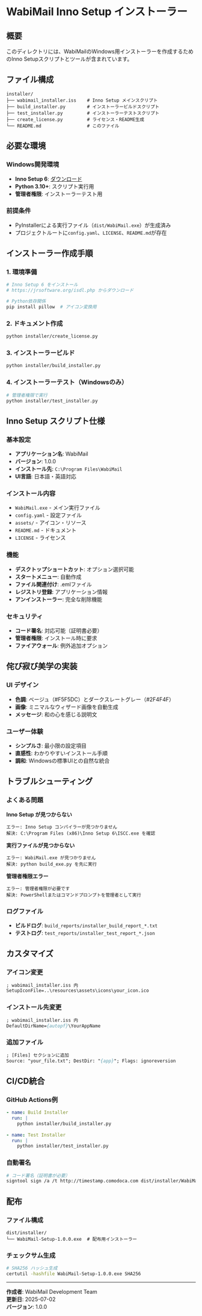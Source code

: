 # WabiMail Inno Setup インストーラー

## 概要

このディレクトリには、WabiMailのWindows用インストーラーを作成するためのInno Setupスクリプトとツールが含まれています。

## ファイル構成

```
installer/
├── wabimail_installer.iss    # Inno Setup メインスクリプト
├── build_installer.py        # インストーラービルドスクリプト
├── test_installer.py         # インストーラーテストスクリプト
├── create_license.py         # ライセンス・README生成
└── README.md                 # このファイル
```

## 必要な環境

### Windows開発環境
- **Inno Setup 6**: [ダウンロード](https://jrsoftware.org/isdl.php)
- **Python 3.10+**: スクリプト実行用
- **管理者権限**: インストーラーテスト用

### 前提条件
- PyInstallerによる実行ファイル（`dist/WabiMail.exe`）が生成済み
- プロジェクトルートに`config.yaml`、`LICENSE`、`README.md`が存在

## インストーラー作成手順

### 1. 環境準備

```bash
# Inno Setup 6 をインストール
# https://jrsoftware.org/isdl.php からダウンロード

# Python依存関係
pip install pillow  # アイコン変換用
```

### 2. ドキュメント作成

```bash
python installer/create_license.py
```

### 3. インストーラービルド

```bash
python installer/build_installer.py
```

### 4. インストーラーテスト（Windowsのみ）

```bash
# 管理者権限で実行
python installer/test_installer.py
```

## Inno Setup スクリプト仕様

### 基本設定
- **アプリケーション名**: WabiMail
- **バージョン**: 1.0.0
- **インストール先**: `C:\Program Files\WabiMail`
- **UI言語**: 日本語・英語対応

### インストール内容
- `WabiMail.exe` - メイン実行ファイル
- `config.yaml` - 設定ファイル
- `assets/` - アイコン・リソース
- `README.md` - ドキュメント
- `LICENSE` - ライセンス

### 機能
- **デスクトップショートカット**: オプション選択可能
- **スタートメニュー**: 自動作成
- **ファイル関連付け**: .emlファイル
- **レジストリ登録**: アプリケーション情報
- **アンインストーラー**: 完全な削除機能

### セキュリティ
- **コード署名**: 対応可能（証明書必要）
- **管理者権限**: インストール時に要求
- **ファイアウォール**: 例外追加オプション

## 侘び寂び美学の実装

### UI デザイン
- **色調**: ベージュ（#F5F5DC）とダークスレートグレー（#2F4F4F）
- **画像**: ミニマルなウィザード画像を自動生成
- **メッセージ**: 和の心を感じる説明文

### ユーザー体験
- **シンプルさ**: 最小限の設定項目
- **直感性**: わかりやすいインストール手順
- **調和**: Windowsの標準UIとの自然な統合

## トラブルシューティング

### よくある問題

**Inno Setup が見つからない**
```
エラー: Inno Setup コンパイラーが見つかりません
解決: C:\Program Files (x86)\Inno Setup 6\ISCC.exe を確認
```

**実行ファイルが見つからない**
```
エラー: WabiMail.exe が見つかりません
解決: python build_exe.py を先に実行
```

**管理者権限エラー**
```
エラー: 管理者権限が必要です
解決: PowerShellまたはコマンドプロンプトを管理者として実行
```

### ログファイル
- **ビルドログ**: `build_reports/installer_build_report_*.txt`
- **テストログ**: `test_reports/installer_test_report_*.json`

## カスタマイズ

### アイコン変更
```pascal
; wabimail_installer.iss 内
SetupIconFile=..\resources\assets\icons\your_icon.ico
```

### インストール先変更
```pascal
; wabimail_installer.iss 内
DefaultDirName={autopf}\YourAppName
```

### 追加ファイル
```pascal
; [Files] セクションに追加
Source: "your_file.txt"; DestDir: "{app}"; Flags: ignoreversion
```

## CI/CD統合

### GitHub Actions例
```yaml
- name: Build Installer
  run: |
    python installer/build_installer.py
    
- name: Test Installer
  run: |
    python installer/test_installer.py
```

### 自動署名
```bash
# コード署名（証明書が必要）
signtool sign /a /t http://timestamp.comodoca.com dist/installer/WabiMail-Setup-1.0.0.exe
```

## 配布

### ファイル構成
```
dist/installer/
└── WabiMail-Setup-1.0.0.exe  # 配布用インストーラー
```

### チェックサム生成
```bash
# SHA256 ハッシュ生成
certutil -hashfile WabiMail-Setup-1.0.0.exe SHA256
```

---

**作成者**: WabiMail Development Team  
**更新日**: 2025-07-02  
**バージョン**: 1.0.0